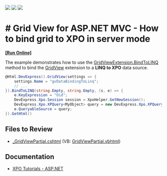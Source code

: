 <!-- default badges list -->
![](https://img.shields.io/endpoint?url=https://codecentral.devexpress.com/api/v1/VersionRange/128551127/19.1.8%2B)
[![](https://img.shields.io/badge/Open_in_DevExpress_Support_Center-FF7200?style=flat-square&logo=DevExpress&logoColor=white)](https://supportcenter.devexpress.com/ticket/details/E2836)
[![](https://img.shields.io/badge/📖_How_to_use_DevExpress_Examples-e9f6fc?style=flat-square)](https://docs.devexpress.com/GeneralInformation/403183)
<!-- default badges end -->

# # Grid View for ASP.NET MVC - How to bind grid to XPO in server mode
<!-- run online -->
**[[Run Online]](https://codecentral.devexpress.com/e2836/)**
<!-- run online end -->

The example demonstrates how to use the [GridViewExtension.BindToLINQ](https://docs.devexpress.com/AspNetMvc/DevExpress.Web.Mvc.GridViewExtension.BindToLINQ.overloads) method to bind the [GridView](https://docs.devexpress.com/AspNetMvc/8966/components/grid-view) extension to a **LINQ to XPO** data source.

```csharp
@Html.DevExpress().GridView(settings => {
    settings.Name = "gvDataBindingToLinq";
    // ...
}).BindToLINQ(string.Empty, string.Empty, (s, e) => {
    e.KeyExpression = "Oid";
    DevExpress.Xpo.Session session = XpoHelper.GetNewSession();
    DevExpress.Xpo.XPQuery<MyObject> query = new DevExpress.Xpo.XPQuery<MyObject>(session);
    e.QueryableSource = query;
}).GetHtml()
```

## Files to Review

* [_GridViewPartial.cshtml](./CS/E2836/Views/Home/_GridViewPartial.cshtml) (VB: [GridViewPartial.vbhtml](./VB/E2836/Views/Home/_GridViewPartial.vbhtml))

## Documentation

* [XPO Tutorials - ASP.NET](https://github.com/DevExpress/XPO/tree/master/Tutorials/ASP.NET)
